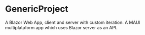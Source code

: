 # GenericProject
 A Blazor Web App, client and server with custom iteration. A MAUI multiplataform app which uses Blazor server as an API.
